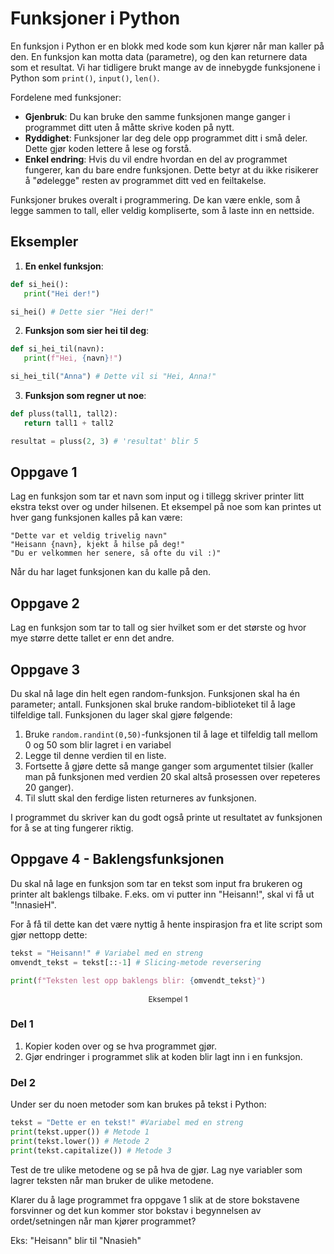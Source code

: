 # Funksjoner i Python

En funksjon i Python er en blokk med kode som kun kjører når man kaller på den.
En funksjon kan motta data (parametre), og den kan returnere data som et resultat.
Vi har tidligere brukt mange av de innebygde funksjonene i Python som `print()`, `input()`, `len()`.

Fordelene med funksjoner:

- **Gjenbruk**: Du kan bruke den samme funksjonen mange ganger i programmet ditt uten å måtte skrive koden på nytt.
- **Ryddighet**: Funksjoner lar deg dele opp programmet ditt i små deler. Dette gjør koden lettere å lese og forstå.
- **Enkel endring**: Hvis du vil endre hvordan en del av programmet fungerer, kan du bare endre funksjonen. Dette betyr at du ikke risikerer å "ødelegge" resten av programmet ditt ved en feiltakelse.

Funksjoner brukes overalt i programmering. De kan være enkle, som å legge sammen to tall, eller veldig kompliserte, som å laste inn en nettside.

## Eksempler

1. **En enkel funksjon**:

```Python
def si_hei():
   print("Hei der!")

si_hei() # Dette sier "Hei der!"
```

2. **Funksjon som sier hei til deg**:

```Python
def si_hei_til(navn):
   print(f"Hei, {navn}!")

si_hei_til("Anna") # Dette vil si "Hei, Anna!"
```

3. **Funksjon som regner ut noe**:

```Python
def pluss(tall1, tall2):
   return tall1 + tall2

resultat = pluss(2, 3) # 'resultat' blir 5
```

## Oppgave 1

Lag en funksjon som tar et navn som input og i tillegg skriver printer litt ekstra tekst over og under hilsenen. Et eksempel på noe som kan printes ut hver gang funksjonen kalles på kan være:

```
"Dette var et veldig trivelig navn"
"Heisann {navn}, kjekt å hilse på deg!"
"Du er velkommen her senere, så ofte du vil :)"
```

Når du har laget funksjonen kan du kalle på den.

## Oppgave 2

Lag en funksjon som tar to tall og sier hvilket som er det største og hvor mye større dette tallet er enn det andre.

## Oppgave 3

Du skal nå lage din helt egen random-funksjon. Funksjonen skal ha én parameter; antall.
Funksjonen skal bruke random-biblioteket til å lage tilfeldige tall. Funksjonen du lager skal gjøre følgende:

1. Bruke `random.randint(0,50)`-funksjonen til å lage et tilfeldig tall mellom 0 og 50 som blir lagret i en variabel
2. Legge til denne verdien til en liste.
3. Fortsette å gjøre dette så mange ganger som argumentet tilsier (kaller man på funksjonen med verdien 20 skal altså prosessen over repeteres 20 ganger).
4. Til slutt skal den ferdige listen returneres av funksjonen.

I programmet du skriver kan du godt også printe ut resultatet av funksjonen for å se at ting fungerer riktig.

## Oppgave 4 - Baklengsfunksjonen

Du skal nå lage en funksjon som tar en tekst som input fra brukeren og printer alt baklengs tilbake. F.eks. om vi putter inn "Heisann!", skal vi få ut "!nnasieH".

For å få til dette kan det være nyttig å hente inspirasjon fra et lite script som gjør nettopp dette:

```Python
tekst = "Heisann!" # Variabel med en streng
omvendt_tekst = tekst[::-1] # Slicing-metode reversering

print(f"Teksten lest opp baklengs blir: {omvendt_tekst}")
```

<p style="font-size:12px; text-align:center">Eksempel 1</p>

### Del 1

1. Kopier koden over og se hva programmet gjør.
2. Gjør endringer i programmet slik at koden blir lagt inn i en funksjon.

### Del 2

Under ser du noen metoder som kan brukes på tekst i Python:

```Python
tekst = "Dette er en tekst!" #Variabel med en streng
print(tekst.upper()) # Metode 1
print(tekst.lower()) # Metode 2
print(tekst.capitalize()) # Metode 3
```

Test de tre ulike metodene og se på hva de gjør. Lag nye variabler som lagrer teksten når man bruker de ulike metodene.

Klarer du å lage programmet fra oppgave 1 slik at de store bokstavene forsvinner og det kun kommer stor bokstav i begynnelsen av ordet/setningen når man kjører programmet?

Eks: "Heisann" blir til "Nnasieh"
